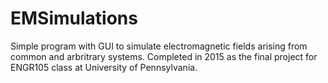 # EMSimulations
Simple program with GUI to simulate electromagnetic fields arising from common and arbritrary systems. Completed in 2015 as the final project for ENGR105 class at University of Pennsylvania.
